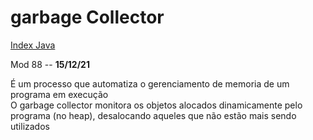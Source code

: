 # garbage Collector
[Index Java](../../JavaVanilla/Index%20Java.md)

Mod 88 -- **15/12/21**

É um processo que automatiza o gerenciamento de memoria de um programa em execução  
O garbage collector monitora os objetos alocados dinamicamente pelo programa (no heap), desalocando aqueles que não estão mais sendo utilizados
